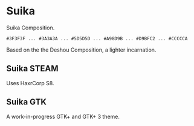 # Suika

Suika Composition.

`#3F3F3F ... #3A3A3A ... #5D5D5D ... #A98D9B ... #D9BFC2 ... #CCCCCA`

Based on the the Deshou Composition, a lighter incarnation.

## Suika STEAM

Uses HaxrCorp S8.

## Suika GTK

A work-in-progress GTK+ and GTK+ 3 theme.
